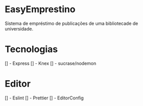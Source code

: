 # EasyEmprestino

Sistema de empréstimo de publicações de uma bibliotecade de universidade.

# Tecnologias

[] - Express
[] - Knex
[] - sucrase/nodemon

# Editor

[] - Eslint
[] - Prettier
[] - EditorConfig
